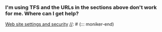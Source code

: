[//]: # (::: moniker range="< vsts")
### I'm using TFS and the URLs in the sections above don't work for me. Where can I get help?

[Web site settings and security](../../../../../security/websitesettings.md)
[//]: # (::: moniker-end)